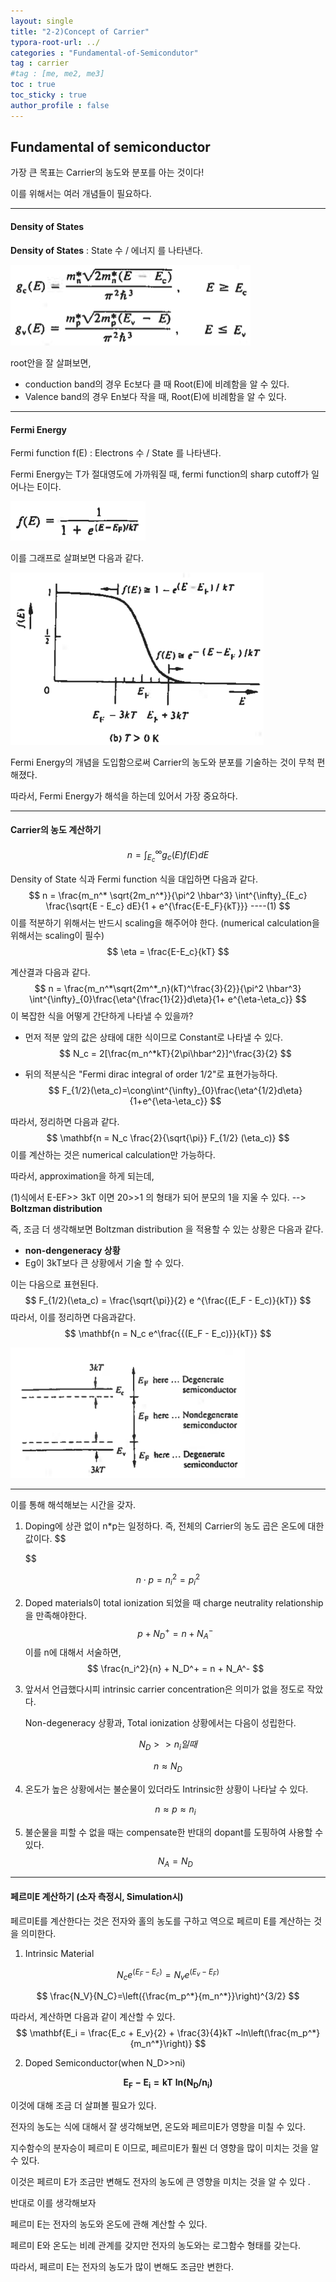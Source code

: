```yaml
---
layout: single
title: "2-2)Concept of Carrier"
typora-root-url: ../
categories : "Fundamental-of-Semicondutor"
tag : carrier
#tag : [me, me2, me3]
toc : true
toc_sticky : true
author_profile : false
---
```


## Fundamental of semiconductor

  가장 큰 목표는 Carrier의 농도와 분포를 아는 것이다! 

이를 위해서는 여러 개념들이 필요하다.

---

#### Density of States

**Density of States** : State 수 / 에너지 를 나타낸다.

<img src="/images/2-2. Concept of Carrier/image-20221021171405072.png" alt="image-20221021171405072" style="zoom:50%;" />

root안을 잘 살펴보면, 

* conduction band의 경우 Ec보다 클 때 Root(E)에 비례함을 알 수 있다.
* Valence band의 경우 En보다 작을 때, Root(E)에 비례함을 알 수 있다.



---

#### Fermi Energy

Fermi function f(E) : Electrons 수 / State 를 나타낸다.

Fermi Energy는 T가 절대영도에 가까워질 때, fermi function의 sharp cutoff가 일어나는 E이다.

<img src="/images/2-2. Concept of Carrier/image-20221021172255759.png" alt="image-20221021172255759" style="zoom:67%;" />

이를 그래프로 살펴보면 다음과 같다.

<img src="/images/2-2. Concept of Carrier/image-20221021172325705.png" alt="image-20221021172325705" style="zoom:67%;" />

Fermi Energy의 개념을 도입함으로써 Carrier의 농도와 분포를 기술하는 것이 무척 편해졌다.

따라서, Fermi Energy가 해석을 하는데 있어서 가장 중요하다.

---

#### Carrier의 농도 계산하기

$$
n = \int^{\infty}_{E_c} g_c(E)f(E)dE
$$

Density of State 식과 Fermi function 식을 대입하면 다음과 같다.
$$
n = \frac{m_n^* \sqrt{2m_n^*}}{\pi^2 \hbar^3} \int^{\infty}_{E_c} \frac{\sqrt{E - E_c} dE}{1 + e^{\frac{E-E_F}{kT}}} ----(1)
$$
이를 적분하기 위해서는 반드시 scaling을 해주어야 한다. (numerical calculation을 위해서는 scaling이 필수)
$$
\eta = \frac{E-E_c}{kT}
$$


계산결과 다음과 같다.
$$
n = \frac{m_n^*\sqrt{2m^*_n}(kT)^\frac{3}{2}}{\pi^2 \hbar^3} \int^{\infty}_{0}\frac{\eta^{\frac{1}{2}}d\eta}{1+ e^{\eta-\eta_c}}
$$
이 복잡한 식을 어떻게 간단하게 나타낼 수 있을까?

* 먼저 적분 앞의 값은 상태에 대한 식이므로 Constant로 나타낼 수 있다.
  $$
  N_c = 2[\frac{m_n^*kT}{2\pi\hbar^2}]^\frac{3}{2}
  $$

* 뒤의 적분식은 "Fermi dirac integral of order 1/2"로 표현가능하다.
  $$
  F_{1/2}(\eta_c)=\cong\int^{\infty}_{0}\frac{\eta^{1/2}d\eta}{1+e^{\eta-\eta_c}}
  $$
  

따라서, 정리하면 다음과 같다.
$$
\mathbf{n = N_c \frac{2}{\sqrt{\pi}} F_{1/2} (\eta_c)}
$$
이를 계산하는 것은 numerical calculation만 가능하다. 

따라서, approximation을 하게 되는데, 

(1)식에서 E-EF>> 3kT 이면 20>>1 의 형태가 되어 분모의 1을 지울 수 있다. --> **Boltzman distribution**

즉, 조금 더 생각해보면 Boltzman distribution 을 적용할 수 있는 상황은 다음과 같다.

* **non-dengeneracy 상황**
* Eg이 3kT보다 큰 상황에서 기술 할 수 있다. 

이는 다음으로 표현된다. 
$$
F_{1/2}(\eta_c) = \frac{\sqrt{\pi}}{2} e ^{\frac{(E_F - E_c)}{kT}}
$$
따라서, 이를 정리하면 다음과같다.
$$
\mathbf{n = N_c e^\frac{{(E_F - E_c)}}{kT}}
$$

<img src="/images/2-2. Concept of Carrier/image-20221021175209698.png" alt="image-20221021175209698" style="zoom:80%;" />

---

이를 통해 해석해보는 시간을 갖자.



1) Doping에 상관 없이 n*p는 일정하다. 즉, 전체의 Carrier의 농도 곱은 온도에 대한 값이다.
   $$
   
   $$
   

$$
n \cdot p = n_i^2=p_i^2
$$

 2. Doped materials이 total ionization 되었을 때 charge neutrality relationship을 만족해야한다.
    $$
    p + N_D^+ = n + N_A^-
    $$
    이를 n에 대해서 서술하면,
    $$
    \frac{n_i^2}{n} + N_D^+ = n + N_A^-
    $$
    
 3. 앞서서 언급했다시피 intrinsic carrier concentration은 의미가 없을 정도로 작았다.

    Non-degeneracy 상황과, Total ionization 상황에서는 다음이 성립한다.

$$
N_D>>n_i 일때
$$

$$
n\approx N_D
$$

4. 온도가 높은 상황에서는 불순물이 있더라도 Intrinsic한 상황이 나타날 수 있다.

   
   $$
   n \approx p \approx n_i
   $$

5.  불순물을 피할 수 없을 때는 compensate한 반대의 dopant를 도핑하여 사용할 수 있다. 
   $$
   N_A = N_D
   $$

   ---

   #### 페르미E 계산하기 (소자 측정시, Simulation시)
   
   페르미E를 계산한다는 것은 전자와 홀의 농도를 구하고 역으로 페르미 E를 계산하는 것을 의미한다.

1) Intrinsic Material

$$
N_c e^{(E_F-E_c)} = N_ve^{(E_v-E_F)}
$$

$$
\frac{N_V}{N_C}=\left({\frac{m_p^*}{m_n^*}}\right)^{3/2}
$$

따라서, 계산하면 다음과 같이 계산할 수 있다.
$$
\mathbf{E_i = \frac{E_c + E_v}{2} + \frac{3}{4}kT ~ln\left(\frac{m_p^*}{m_n^*}\right)}
$$

2. Doped Semiconductor(when N_D>>ni)

$$
\mathbf{E_F - E_i = kT~ln{\left(N_D/n_i\right)}}
$$

이것에 대해 조금 더 살펴볼 필요가 있다.

전자의 농도는 식에 대해서 잘 생각해보면, 온도와 페르미E가 영향을 미칠 수 있다. 

지수함수의 분자승이 페르미 E 이므로, 페르미E가 훨씬 더 영향을 많이 미치는 것을 알 수 있다.

이것은 페르미 E가 조금만 변해도 전자의 농도에 큰 영향을 미치는 것을 알 수 있다 .



반대로 이를 생각해보자

페르미 E는 전자의 농도와 온도에 관해 계산할 수 있다.

페르미 E와 온도는 비례 관계를 갖지만 전자의 농도와는 로그함수 형태를 갖는다.

따라서, 페르미 E는 전자의 농도가 많이 변해도 조금만 변한다.